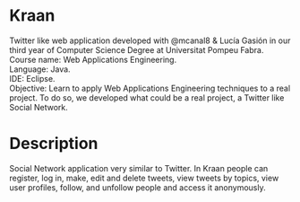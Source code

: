 # Kraan
Twitter like web application developed with @mcanal8 & Lucía Gasión in our third year of Computer Science Degree at Universitat Pompeu Fabra.  
Course name: Web Applications Engineering.  
Language: Java.  
IDE: Eclipse.  
Objective: Learn to apply Web Applications Engineering techniques to a real project. To do so, we developed what could be a real project, a Twitter like Social Network.

# Description
Social Network application very similar to Twitter. In Kraan people can register, log in, make, edit and delete tweets, view tweets by topics, view user profiles, follow, and unfollow people and access it anonymously.
